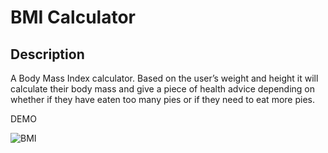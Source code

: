 


#  BMI Calculator

## Description

A Body Mass Index calculator. Based on the user’s weight and height it will calculate their body mass 
and give a piece of health advice depending on whether if they have eaten too many pies or if they need to eat more pies. 

DEMO

![BMI](https://user-images.githubusercontent.com/61069233/124212834-a2cdc300-dabd-11eb-8946-3741042570c2.gif)




